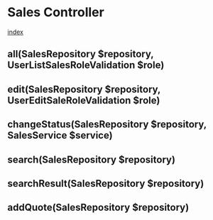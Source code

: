 # Sales Controller

[index](../index.md)

## all(SalesRepository $repository, UserListSalesRoleValidation $role)
>

## edit(SalesRepository $repository, UserEditSaleRoleValidation $role)
>

## changeStatus(SalesRepository $repository, SalesService $service)
>

## search(SalesRepository $repository)
>

## searchResult(SalesRepository $repository)
>

## addQuote(SalesRepository $repository)
>

